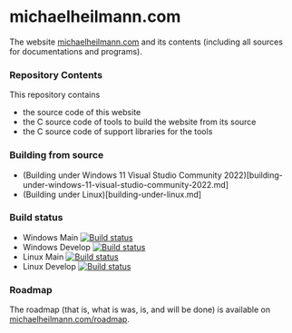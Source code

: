 # michaelheilmann.com
The website [michaelheilmann.com](https://michaelheilmann.com) and its contents (including all sources for documentations and programs).

### Repository Contents
This repository contains
- the source code of this website
- the C source code of tools to build the website from its source
- the C source code of support libraries for the tools

### Building from source
- (Building under Windows 11 Visual Studio Community 2022)[building-under-windows-11-visual-studio-community-2022.md]
- (Building under Linux)[building-under-linux.md]

### Build status
- Windows Main [![Build status](https://ci.appveyor.com/api/projects/status/og37g8g7t984xtt2/branch/main?svg=true)](https://ci.appveyor.com/project/michaelheilmann-com/michaelheilmann-com-windows/branch/main)
- Windows Develop [![Build status](https://ci.appveyor.com/api/projects/status/og37g8g7t984xtt2/branch/develop?svg=true)](https://ci.appveyor.com/project/michaelheilmann-com/michaelheilmann-com-windows/branch/develop)
- Linux Main [![Build status](https://ci.appveyor.com/api/projects/status/mb5gqtaq9cds3xs2/branch/main?svg=true)](https://ci.appveyor.com/project/michaelheilmann-com/michaelheilmann-com-linux/branch/main)
- Linux Develop [![Build status](https://ci.appveyor.com/api/projects/status/mb5gqtaq9cds3xs2/branch/develop?svg=true)](https://ci.appveyor.com/project/michaelheilmann-com/michaelheilmann-com-linux/branch/develop)

### Roadmap
The roadmap (that is, what is was, is, and will be done) is available on [michaelheilmann.com/roadmap](https://michaelheilmann.com/roadmap).
